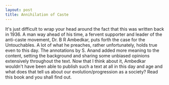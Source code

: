 ```yaml
---
layout: post
title: Annihilation of Caste
---
```


It's just difficult to wrap your head around the fact that this was written back in 1936. A man way ahead of his time, a fervent supporter and leader of the anti-caste movement, Dr. B R Ambedkar, puts forth the case for the Untouchables. A lot of what he preaches, rather unfortunately, holds true even to this day. The annotations by S. Anand added more meaning to the content, setting the background and sharing some unbiased opinions extensively throughout the text. Now that I think about it, Ambedkar wouldn't have been able to publish such a text at all in this day and age and what does that tell us about our evolution/progression as a society? Read this book and you shall find out.
